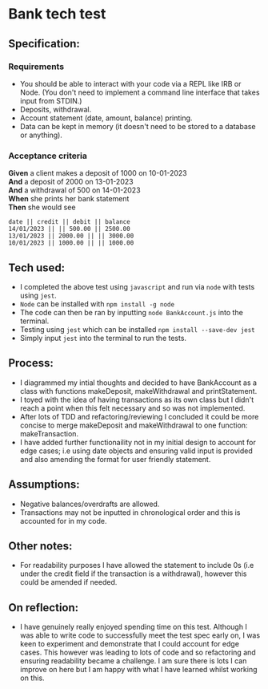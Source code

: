 # Bank tech test

## Specification:

### Requirements

* You should be able to interact with your code via a REPL like IRB or Node.  (You don't need to implement a command line interface that takes input from STDIN.)
* Deposits, withdrawal.
* Account statement (date, amount, balance) printing.
* Data can be kept in memory (it doesn't need to be stored to a database or anything).

### Acceptance criteria

**Given** a client makes a deposit of 1000 on 10-01-2023  
**And** a deposit of 2000 on 13-01-2023  
**And** a withdrawal of 500 on 14-01-2023  
**When** she prints her bank statement  
**Then** she would see

```
date || credit || debit || balance
14/01/2023 || || 500.00 || 2500.00
13/01/2023 || 2000.00 || || 3000.00
10/01/2023 || 1000.00 || || 1000.00
```

## Tech used:
* I completed the above test using `javascript` and run via `node` with tests using `jest`.
* `Node` can be installed with `npm install -g node` 
* The code can then be ran by inputting `node BankAccount.js` into the terminal.
* Testing using `jest` which can be installed `npm install --save-dev jest`
* Simply input `jest` into the terminal to run the tests.

## Process:
* I diagrammed my intial thoughts and decided to have BankAccount as a class with functions makeDeposit, makeWithdrawal and printStatement. 
* I toyed with the idea of having transactions as its own class but I didn't reach a point when this felt necessary and so was not implemented.
* After lots of TDD and refactoring/reviewing I concluded it could be more concise to merge makeDeposit and makeWithdrawal to one function: makeTransaction.
* I have added further functionaility not in my initial design to account for edge cases; i.e using date objects and ensuring valid input is provided and also amending the format for user friendly statement.

## Assumptions:
* Negative balances/overdrafts are allowed.
* Transactions may not be inputted in chronological order and this is accounted for in my code.

## Other notes:
* For readability purposes I have allowed the statement to include 0s (i.e under the credit field if the transaction is a withdrawal), however this could be amended if needed.

## On reflection:
* I have genuinely really enjoyed spending time on this test. Although I was able to write code to successfully meet the test spec early on, I was keen to experiment and demonstrate that I could account for edge cases. This however was leading to lots of code and so refactoring and ensuring readability became a challenge. I am sure there is lots I can improve on here but I am happy with what I have learned whilst working on this.